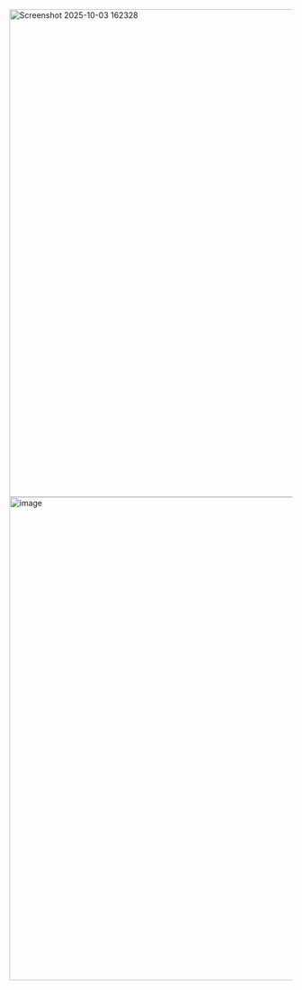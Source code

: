 
<img width="1899" height="868" alt="Screenshot 2025-10-03 162328" src="https://github.com/user-attachments/assets/01342339-b11b-4b0e-95cf-21024e3d4183" />
<img width="1893" height="860" alt="image" src="https://github.com/user-attachments/assets/c13bee02-5e94-4eb4-abe6-23fcd69ceacf" />
